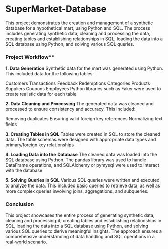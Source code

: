 # SuperMarket-Database
This project demonstrates the creation and management of a synthetic database for a hypothetical mart, using Python and SQL. The process includes generating synthetic data, cleaning and processing the data, creating tables and establishing relationships in SQL, loading the data into a SQL database using Python, and solving various SQL queries.

### Project Workflow**

**1. Data Generation**
Synthetic data for the mart was generated using Python. This included data for the following tables:

Customers
Transactions
Feedback
Redemptions
Categories
Products
Suppliers
Coupons
Employees
Python libraries such as Faker were used to create realistic data for each table

**2. Data Cleaning and Processing**
The generated data was cleaned and processed to ensure consistency and accuracy. This included:

Removing duplicates
Ensuring valid foreign key references
Normalizing text fields

**3. Creating Tables in SQL**
Tables were created in SQL to store the cleaned data. The table schemas were designed with appropriate data types and primary/foreign key relationships

**4. Loading Data into the Database**
The cleaned data was loaded into the SQL database using Python. The pandas library was used to handle DataFrame operations, and SQLAlchemy or pymysql were used to interact with the database

**5. Solving Queries in SQL**
Various SQL queries were written and executed to analyze the data. This included basic queries to retrieve data, as well as more complex queries involving joins, aggregations, and subqueries.

### Conclusion
This project showcases the entire process of generating synthetic data, cleaning and processing it, creating tables and establishing relationships in SQL, loading the data into a SQL database using Python, and solving various SQL queries to derive meaningful insights. The approach ensures a comprehensive understanding of data handling and SQL operations in a real-world scenario.
